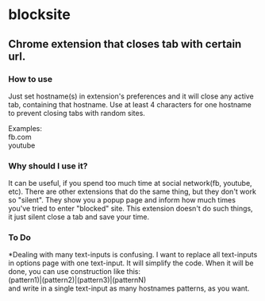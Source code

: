 # blocksite
## Chrome extension that closes tab with certain url.
### How to use
Just set hostname(s) in extension's preferences and it will close any active tab, containing that hostname. Use at least 4 characters for one hostname to prevent closing tabs with random sites.

Examples:  
fb.com  
youtube

### Why should I use it?
It can be useful, if you spend too much time at social network(fb, youtube, etc). There are other extensions that do the same thing, but they don't work so "silent". They show you a popup page and inform how much times you've tried to enter "blocked" site. This extension doesn't do such things, it just silent close a tab and save your time. 

### To Do
*Dealing with many text-inputs is confusing. I want to replace all text-inputs in options page with one text-input. It will simplify the code. When it will be done, you can use construction like this:  
(pattern1)|(pattern2)|(pattern3)|(patternN)  
and write in a single text-input as many hostnames patterns, as you want.
